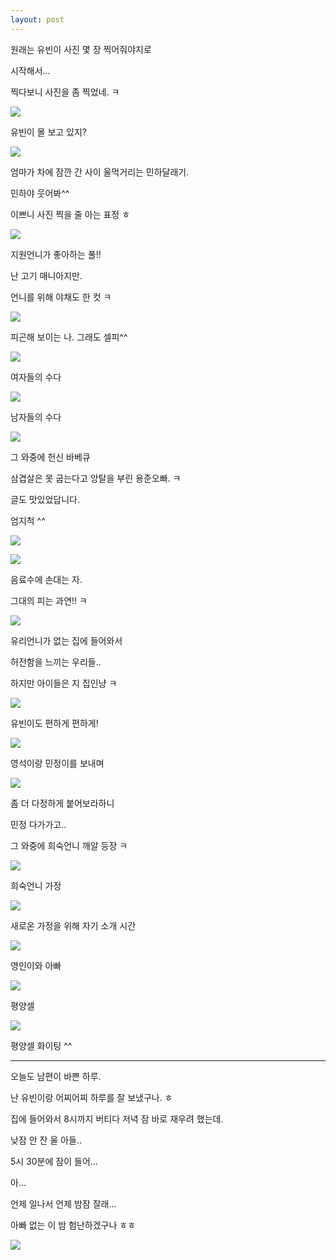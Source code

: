 ```yaml
---
layout: post
---
```


원래는 유빈이 사진 몇 장 찍어줘야지로

시작해서... 

찍다보니 사진을 좀 찍었네. ㅋ

![](https://dl.dropboxusercontent.com/u/9792864/150516%20%ED%8F%89%EC%96%91%EC%85%80%20%EB%B0%94%EB%B2%A0%ED%81%90%20%EB%AA%A8%EC%9E%84/DSC03461.JPG)

유빈이 몰 보고 있지?

![](https://dl.dropboxusercontent.com/u/9792864/150516%20%ED%8F%89%EC%96%91%EC%85%80%20%EB%B0%94%EB%B2%A0%ED%81%90%20%EB%AA%A8%EC%9E%84/DSC03462.JPG)

엄마가 차에 잠깐 간 사이 울먹거리는 민하달래기.

민하야 웃어봐^^ 

이쁘니 사진 찍을 줄 아는 표정 ㅎ

![](https://dl.dropboxusercontent.com/u/9792864/150516%20%ED%8F%89%EC%96%91%EC%85%80%20%EB%B0%94%EB%B2%A0%ED%81%90%20%EB%AA%A8%EC%9E%84/DSC03463.JPG)

지원언니가 좋아하는 풀!! 

난 고기 매니아지만.

언니를 위해 야채도 한 컷 ㅋ

![](https://dl.dropboxusercontent.com/u/9792864/150516%20%ED%8F%89%EC%96%91%EC%85%80%20%EB%B0%94%EB%B2%A0%ED%81%90%20%EB%AA%A8%EC%9E%84/DSC03464.JPG)

피곤해 보이는 나. 그래도 셀피^^

![](https://dl.dropboxusercontent.com/u/9792864/150516%20%ED%8F%89%EC%96%91%EC%85%80%20%EB%B0%94%EB%B2%A0%ED%81%90%20%EB%AA%A8%EC%9E%84/DSC03465.JPG)

여자들의 수다

![](https://dl.dropboxusercontent.com/u/9792864/150516%20%ED%8F%89%EC%96%91%EC%85%80%20%EB%B0%94%EB%B2%A0%ED%81%90%20%EB%AA%A8%EC%9E%84/DSC03467.JPG)

남자들의 수다

![](https://dl.dropboxusercontent.com/u/9792864/150516%20%ED%8F%89%EC%96%91%EC%85%80%20%EB%B0%94%EB%B2%A0%ED%81%90%20%EB%AA%A8%EC%9E%84/DSC03466.JPG)

그 와중에 헌신 바베큐

삼겹살은 못 굽는다고 앙탈을 부린 용준오빠. ㅋ

글도 맛있었답니다.

엄지척 ^^

![](https://encrypted-tbn2.gstatic.com/images?q=tbn:ANd9GcT0neBcubs0gLzl4IYdmUskybKIF4PM4dF6mJ6HTJJEcP98UeA-)


![](https://dl.dropboxusercontent.com/u/9792864/150516%20%ED%8F%89%EC%96%91%EC%85%80%20%EB%B0%94%EB%B2%A0%ED%81%90%20%EB%AA%A8%EC%9E%84/DSC03468.JPG)

음료수에 손대는 자.

그대의 피는 과연!! ㅋ

![](https://dl.dropboxusercontent.com/u/9792864/150516%20%ED%8F%89%EC%96%91%EC%85%80%20%EB%B0%94%EB%B2%A0%ED%81%90%20%EB%AA%A8%EC%9E%84/DSC03470.JPG)

유리언니가 없는 집에 들어와서

허전함을 느끼는 우리들..

하지만 아이들은 지 집인냥 ㅋ

![](https://dl.dropboxusercontent.com/u/9792864/150516%20%ED%8F%89%EC%96%91%EC%85%80%20%EB%B0%94%EB%B2%A0%ED%81%90%20%EB%AA%A8%EC%9E%84/DSC03480.JPG)

유빈이도 편하게 편하게!

![](https://dl.dropboxusercontent.com/u/9792864/150516%20%ED%8F%89%EC%96%91%EC%85%80%20%EB%B0%94%EB%B2%A0%ED%81%90%20%EB%AA%A8%EC%9E%84/DSC03471.JPG)

영석이랑 민정이를 보내며

![](https://dl.dropboxusercontent.com/u/9792864/150516%20%ED%8F%89%EC%96%91%EC%85%80%20%EB%B0%94%EB%B2%A0%ED%81%90%20%EB%AA%A8%EC%9E%84/DSC03472.JPG)

좀 더 다정하게 붙어보라하니

민정 다가가고..

그 와중에 희숙언니 깨알 등장 ㅋ

![](https://dl.dropboxusercontent.com/u/9792864/150516%20%ED%8F%89%EC%96%91%EC%85%80%20%EB%B0%94%EB%B2%A0%ED%81%90%20%EB%AA%A8%EC%9E%84/DSC03473.JPG)

희숙언니 가정

![](https://dl.dropboxusercontent.com/u/9792864/150516%20%ED%8F%89%EC%96%91%EC%85%80%20%EB%B0%94%EB%B2%A0%ED%81%90%20%EB%AA%A8%EC%9E%84/DSC03476.JPG)

새로온 가정을 위해 자기 소개 시간

![](https://dl.dropboxusercontent.com/u/9792864/150516%20%ED%8F%89%EC%96%91%EC%85%80%20%EB%B0%94%EB%B2%A0%ED%81%90%20%EB%AA%A8%EC%9E%84/DSC03477.JPG)

영인이와 아빠

![](https://dl.dropboxusercontent.com/u/9792864/150516%20%ED%8F%89%EC%96%91%EC%85%80%20%EB%B0%94%EB%B2%A0%ED%81%90%20%EB%AA%A8%EC%9E%84/DSC03478.JPG)

평양셀 

![](https://dl.dropboxusercontent.com/u/9792864/150516%20%ED%8F%89%EC%96%91%EC%85%80%20%EB%B0%94%EB%B2%A0%ED%81%90%20%EB%AA%A8%EC%9E%84/DSC03479.JPG)

평양셀 화이팅 ^^

---

오늘도 남편이 바쁜 하루.

난 유빈이랑 어찌어찌 하루를 잘 보냈구나. ㅎ

집에 들어와서 8시까지 버티다 저녁 잠 바로 재우려 했는데.

낮잠 안 잔 울 아들..

5시 30분에 잠이 들어...

아... 

언제 일나서 언제 밤잠 잘래...

아빠 없는 이 밤 험난하겠구나 ㅎㅎ

![](https://ssl.pstatic.net/static/pwe/nm/st/moon_james/20_h.png)